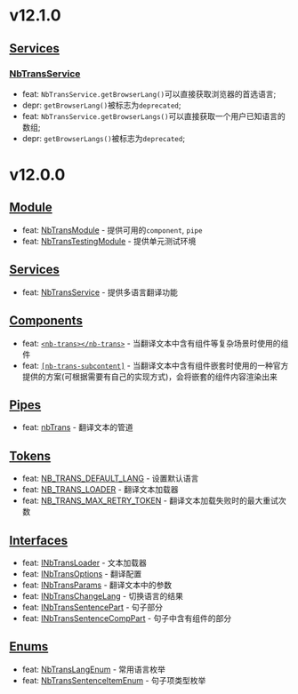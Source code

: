# v12.1.0
## [Services](https://github.com/bigBear713/nb-trans/blob/master/projects/nb-trans/README.md#Services "Services")
### [NbTransService](https://github.com/bigBear713/nb-trans/blob/master/projects/nb-trans/README.md#nbtransservice "NbTransService")
- feat: `NbTransService.getBrowserLang()`可以直接获取浏览器的首选语言;
- depr: `getBrowserLang()`被标志为`deprecated`;
- feat: `NbTransService.getBrowserLangs()`可以直接获取一个用户已知语言的数组;
- depr: `getBrowserLangs()`被标志为`deprecated`;


# v12.0.0
## [Module](https://github.com/bigBear713/nb-trans/blob/master/projects/nb-trans/README.md#Module "Module")
- feat: [NbTransModule](https://github.com/bigBear713/nb-trans/blob/master/projects/nb-trans/README.md#nbtransmodule) - 提供可用的`component`, `pipe`
- feat: [NbTransTestingModule](https://github.com/bigBear713/nb-trans/blob/master/projects/nb-trans/README.md#nbtranstestingmodule) - 提供单元测试环境

## [Services](https://github.com/bigBear713/nb-trans/blob/master/projects/nb-trans/README.md#Services "Services")
- feat: [NbTransService](https://github.com/bigBear713/nb-trans/blob/master/projects/nb-trans/README.EN.md#nbtransservice "NbTransService") - 提供多语言翻译功能

## [Components](https://github.com/bigBear713/nb-trans/blob/master/projects/nb-trans/README.md#Components "Components")
- feat: [`<nb-trans></nb-trans>`](https://github.com/bigBear713/nb-trans/blob/master/projects/nb-trans/README.md#nb-transnb-trans) - 当翻译文本中含有组件等复杂场景时使用的组件
- feat: [`[nb-trans-subcontent]`](https://github.com/bigBear713/nb-trans/blob/master/projects/nb-trans/README.md#nb-trans-subcontent) - 当翻译文本中含有组件嵌套时使用的一种官方提供的方案(可根据需要有自己的实现方式)，会将嵌套的组件内容渲染出来

## [Pipes](https://github.com/bigBear713/nb-trans/blob/master/projects/nb-trans/README.md#Pipes "Pipes")
- feat: [nbTrans](https://github.com/bigBear713/nb-trans/blob/master/projects/nb-trans/README.md#nbtrans-transformkey-string-options-inbtransoptions-string) - 翻译文本的管道

## [Tokens](https://github.com/bigBear713/nb-trans/blob/master/projects/nb-trans/README.md#Tokens "Tokens")
- feat: [NB_TRANS_DEFAULT_LANG](https://github.com/bigBear713/nb-trans/blob/master/projects/nb-trans/README.md#nb_trans_default_lang) - 设置默认语言
- feat: [NB_TRANS_LOADER](https://github.com/bigBear713/nb-trans/blob/master/projects/nb-trans/README.md#nb_trans_loader) - 翻译文本加载器
- feat: [NB_TRANS_MAX_RETRY_TOKEN](https://github.com/bigBear713/nb-trans/blob/master/projects/nb-trans/README.md#nb_trans_max_retry_token) - 翻译文本加载失败时的最大重试次数

## [Interfaces](https://github.com/bigBear713/nb-trans/blob/master/projects/nb-trans/README.md#Interfaces "Interfaces")
- feat: [INbTransLoader](https://github.com/bigBear713/nb-trans/blob/master/projects/nb-trans/README.md#inbtransloader) - 文本加载器
- feat: [INbTransOptions](https://github.com/bigBear713/nb-trans/blob/master/projects/nb-trans/README.md#inbtransoptions) - 翻译配置
- feat: [INbTransParams](https://github.com/bigBear713/nb-trans/blob/master/projects/nb-trans/README.md#inbtransparams) - 翻译文本中的参数
- feat: [INbTransChangeLang](https://github.com/bigBear713/nb-trans/blob/master/projects/nb-trans/README.md#inbtranschangelang) - 切换语言的结果
- feat: [INbTransSentencePart](https://github.com/bigBear713/nb-trans/blob/master/projects/nb-trans/README.md#inbtranssentencepart) - 句子部分
- feat: [INbTransSentenceCompPart](https://github.com/bigBear713/nb-trans/blob/master/projects/nb-trans/README.md#inbtranssentencecomppart) - 句子中含有组件的部分

## [Enums](https://github.com/bigBear713/nb-trans/blob/master/projects/nb-trans/README.md#Enums "Enums")
- feat: [NbTransLangEnum](https://github.com/bigBear713/nb-trans/blob/master/projects/nb-trans/README.md#nbtranslangenum) - 常用语言枚举
- feat: [NbTransSentenceItemEnum](https://github.com/bigBear713/nb-trans/blob/master/projects/nb-trans/README.md#nbtranssentenceitemenum) - 句子项类型枚举